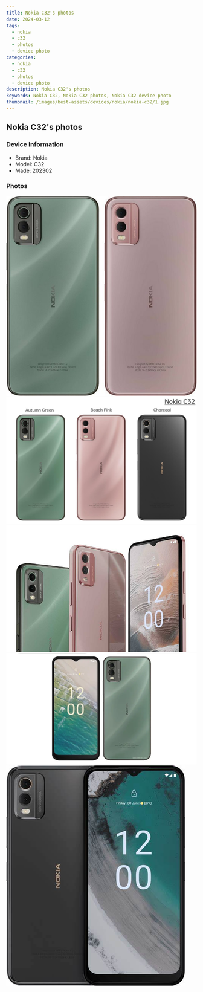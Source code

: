 ```yaml
---
title: Nokia C32's photos
date: 2024-03-12
tags: 
  - nokia
  - c32
  - photos
  - device photo
categories: 
  - nokia
  - c32
  - photos
  - device photo
description: Nokia C32's photos
keywords: Nokia C32, Nokia C32 photos, Nokia C32 device photo
thumbnail: /images/best-assets/devices/nokia/nokia-c32/1.jpg
---
```


## Nokia C32's photos

### Device Information

- Brand: Nokia
- Model: C32
- Made: 202302

### Photos

![/images/best-assets/devices/nokia/nokia-c32/1.jpg](/images/best-assets/devices/nokia/nokia-c32/1.jpg)
![/images/best-assets/devices/nokia/nokia-c32/2.jpg](/images/best-assets/devices/nokia/nokia-c32/2.jpg)
![/images/best-assets/devices/nokia/nokia-c32/3.jpg](/images/best-assets/devices/nokia/nokia-c32/3.jpg)
![/images/best-assets/devices/nokia/nokia-c32/4.jpg](/images/best-assets/devices/nokia/nokia-c32/4.jpg)
![/images/best-assets/devices/nokia/nokia-c32/5.jpg](/images/best-assets/devices/nokia/nokia-c32/5.jpg)
